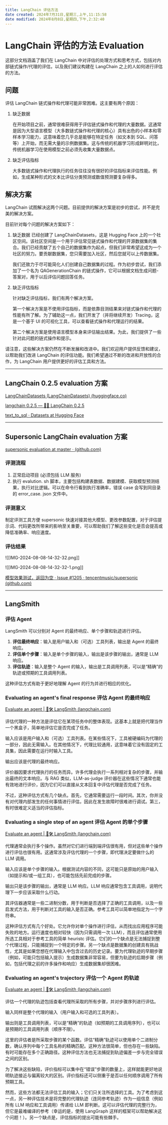 ```yaml
---
title: LangChain 评估方法
date created: 2024年7月31日,星期三,上午,11:15:58
date modified: 2024年8月8日,星期四,下午,2:32:40
---
```

# LangChain 评估的方法 Evaluation

这部分文档涵盖了我们在 LangChain 中对评估的处理方式和思考方式，包括对内部链式操作/代理的评估，以及我们建议构建在 LangChain 之上的人如何进行评估的方法。

## 问题

评估 LangChain 链式操作和代理可能非常困难。这主要有两个原因：

1. 缺乏数据

	在开始项目之前，通常很难获得用于评估链式操作和代理的大量数据。这通常是因为大型语言模型（大多数链式操作和代理的核心）具有出色的小样本和零样本学习能力，这意味着您几乎总是能够在特定任务（如文本到 SQL、问答等）上开始，而无需大量的示例数据集。这与传统的机器学习形成鲜明对比，传统机器学习在使用模型之前必须先收集大量数据点。

2. 缺乏评估指标

	大多数链式操作和代理执行的任务往往没有很好的评估指标来评估性能。例如，生成某种形式的文本比评估分类预测或数值预测要复杂得多。

## 解决方案

LangChain 试图解决这两个问题。目前提供的解决方案是初步的尝试，并不是完美的解决方案。

目前针对每个问题的解决方案如下：

1. 缺乏数据
	已经创建了 LangChainDatasets，这是 Hugging Face 上的一个社区空间。该社区空间是一个用于评估常见链式操作和代理的开源数据集的集合。我们已经贡献了五个自己的数据集作为起点，但我们非常希望这成为一个社区的努力。要贡献数据集，您只需要加入社区，然后您就可以上传数据集。

	我们还致力于尽可能简化人们创建自己数据集的过程。作为初步尝试，我们添加了一个名为 QAGenerationChain 的链式操作，它可以根据文档生成问题-答案对，用于以后评估问题回答任务。

2. 缺乏评估指标

	针对缺乏评估指标，我们有两个解决方案。

	第一个解决方案是不使用评估指标，而是依靠目测结果来对链式操作和代理的性能有所了解。为了辅助这一点，我们开发了（并将继续开发）Tracing，这是一个基于 UI 的可视化工具，可以查看链式操作和代理运行的结果。

	第二个解决方案是使用语言模型本身来评估输出结果。为此，我们提供了一些针对此问题的链式操作和提示。

请注意，这些解决方案仍然在不断发展和改进中。我们欢迎用户提供反馈和建议，以帮助我们改进 LangChain 的评估功能。我们希望通过不断的改进和开放性的合作，为 LangChain 用户提供更好的评估工具和方法。

---

## LangChain 0.2.5 evaluation 方案

[LangChainDatasets (LangChainDatasets) (huggingface.co)](https://huggingface.co/LangChainDatasets)

[langchain 0.2.5 — 🦜🔗 LangChain 0.2.5](https://api.python.langchain.com/en/latest/langchain_api_reference.html#module-langchain.evaluation)

[text_to_sql · Datasets at Hugging Face](https://huggingface.co/datasets/gretelai/synthetic_text_to_sql?row=0)

---

## Supersonic LangChain evaluation 方案

[supersonic evaluation at master · (github.com)](https://github.com/tencentmusic/supersonic/tree/master/evaluation)

### 评测流程

1. 正常启动项目 (必须包括 LLM 服务)
2. 执行 evalution. sh 脚本，主要包括构建表数据、数据建模、获取模型预测结果，执行对比逻辑。可以在命令行看到执行准确率，错误 case 会写到同目录的 error_case. json 文件中。

### 评测意义

制定评测工具方便 supersonic 快速对接其他大模型、更改参数配置，对于评估提示词、代码更改所带来的影响至关重要，可以帮助我们了解这些变化是否会提高或降低准确率、响应速度。

### 评估结果

![[IMG-2024-08-08-14-32-32.png]]

![[IMG-2024-08-08-14-32-32-1.png]]

[模型效果测试，返回为空 · Issue #1205 · tencentmusic/supersonic (github.com)](https://github.com/tencentmusic/supersonic/issues/1205)

---

## LangSmith

### 评估 Agent

LangSmith 可以分别对 Agent 的最终响应、单个步骤和轨迹进行评估。

1. **评估最终响应**：输入是用户输入和（可选）工具列表，输出是 Agent 的最终响应。
2. **评估单个步骤**：输入是单个步骤的输入，输出是该步骤的输出，通常是 LLM 响应。
3. **评估轨迹**：输入是整个 Agent 的输入，输出是工具调用列表，可以是“精确”的轨迹或预期的工具调用列表。

这种评估方式有助于更好地理解 Agent 的行为并进行相应的优化。

### Evaluating an agent's final response 评估 Agent 的最终响应

[Evaluate an agent | 🦜️🛠️ LangSmith (langchain.com)](https://docs.smith.langchain.com/tutorials/Developers/agents#response-evaluation)

评估代理的一种方法是评估它在某项任务中的整体表现。这基本上就是把代理当作一个黑盒子，简单地评估它是否完成了任务。

输入应该是用户输入和（可选）工具列表。在某些情况下，工具被硬编码为代理的一部分，因此无需输入。在其他情况下，代理比较通用，这意味着它没有固定的工具集，因此需要在运行时输入工具。

输出应该是代理的最终响应。

评价器因要求代理执行的任务而异。许多代理会执行一系列相对复杂的步骤，并输出最终的文本响应。与 RAG 类似，LLM-as-judge 评价器在这些情况下通常也能有效地进行评价，因为它们可以直接从文本回复中评估代理是否完成了任务。

不过，这种评估方式有几个缺点。首先，它通常需要运行一段时间。其次，你并没有对代理内部发生的任何事情进行评估，因此在发生故障时很难进行调试。第三，有时很难定义适当的评估指标。

### Evaluating a single step of an agent 评估 Agent 的单个步骤

[Evaluate an agent | 🦜️🛠️ LangSmith (langchain.com)](https://docs.smith.langchain.com/tutorials/Developers/agents#single-step-evaluation)

代理通常会执行多个操作。虽然对它们进行端到端评估很有用，但对这些单个操作进行评估也很有用。这通常涉及评估代理的一个步骤，即代理决定要做什么的 LLM 调用。

输入应该是单个步骤的输入。根据测试内容的不同，这可能只是原始的用户输入（如提示和/或一组工具），也可能包括先前完成的步骤。

输出只是该步骤的输出，通常是 LLM 响应。LLM 响应通常包含工具调用，说明代理下一步应该采取什么行动。

其评估器通常是一些二进制分数，用于判断是否选择了正确的工具调用，以及一些启发式方法，用于判断对工具的输入是否正确。参考工具可以简单地指定为一个字符串。

这种评估方式有几个好处。它允许你对单个操作进行评估，从而找出应用程序可能失败的地方。运行速度也相对较快（因为只需调用一次 LLM），而且评估通常使用所选工具相对于参考工具的简单 heuristc 评估。它们的一个缺点是无法捕捉到整个代理过程，只能捕捉到一个特定的步骤。另一个缺点是数据集的创建具有挑战性，尤其是如果您想在代理输入中包含过去的历史记录。要为代理轨迹的早期步骤（例如，可能只包括输入提示）生成数据集非常容易，但要为轨迹的后期步骤（例如，包括代理之前的许多操作和响应）生成数据集却很困难。

### Evaluating an agent's trajectory 评估一个 Agent 的轨迹

[Evaluate an agent | 🦜️🛠️ LangSmith (langchain.com)](https://docs.smith.langchain.com/tutorials/Developers/agents#trajectory)

评估一个代理的轨迹包括查看代理所采取的所有步骤，并对步骤序列进行评估。

输入同样是整个代理的输入（用户输入和可选的工具列表）。

输出则是工具调用列表，可以是“精确”的轨迹（如预期的工具调用序列），也可以是预期的工具调用列表（顺序不限）。

这里的评估者是所采取步骤的某个函数。评估“精确”轨迹可以使用单个二进制分数，确认序列中每个工具名称的精确匹配。这种方法很简单，但也存在一些缺陷。有时可能存在多个正确路径。这种评估方法也无法捕捉到轨迹偏差一步与完全错误之间的区别。

为了解决这些缺陷，评价指标可以集中在“错误”步骤的数量上，这样就能更好地说明轨迹接近与偏离较大的区别。评价指标还可以侧重于是否以任何顺序调用了所有预期工具。

然而，这些方法都无法评估工具的输入；它们只关注所选择的工具。为了考虑到这一点，另一种评估技术是将完整的代理轨迹（连同参考轨迹）作为一组信息（例如所有 LLM 响应和工具调用）传递给 LLM 即判断。这可以评估代理的完整行为，但它是最难编译的参考（幸运的是，使用 LangGraph 这样的框架可以帮助解决这个问题！）。另一个缺点是，评估指标的提出可能有些棘手。
